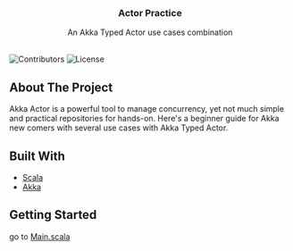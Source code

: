 <br/>
<p align="center">
  <h3 align="center">Actor Practice</h3>

  <p align="center">
    An Akka Typed Actor use cases combination
    <br/>
    <br/>
  </p>
</p>

![Contributors](https://img.shields.io/github/contributors/Ash-Twin/Actor-Practice?color=dark-green)
![License](https://img.shields.io/github/license/Ash-Twin/Actor-Practice)

## About The Project

Akka Actor is a powerful tool to manage concurrency, yet not much simple and practical repositories for hands-on.
Here's a beginner guide for Akka new comers with several use cases with Akka Typed Actor.

## Built With

* [Scala](https://github.com/scala/scala)
* [Akka](https://github.com/akka/akka)

## Getting Started

go to [Main.scala](https://github.com/Ash-Twin/actor-practice/blob/main/src/main/scala/io/solanum/order/Main.scala)



